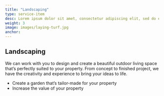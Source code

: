 ```yaml
---
title: "Landscaping"
type: service-item
desc: Lorem ipsum dolor sit amet, consectetur adipiscing elit, sed do eiusmod tempor incididunt.
weight: 3
image: images/laying-turf.jpg
anchor:
---
```

## Landscaping

We can work with you to design and create a beautiful outdoor living space that’s perfectly suited to your property. From concept to finished project, we have the creativity and experience to bring your ideas to life.

* Create a garden that’s tailor-made for your property
* Increase the value of your property

